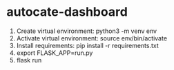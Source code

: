 # autocate-dashboard
1. Create virtual environment: python3 -m venv env 
2. Activate virtual environment:  source env/bin/activate
3. Install requirements: pip install -r requirements.txt
4. export FLASK_APP=run.py
5. flask run

